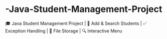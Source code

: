 # -Java-Student-Management-Project
🎓 Java Student Management Project | 📝 Add &amp; Search Students | ✅ Exception Handling | 📂 File Storage | 🔍 Interactive Menu
